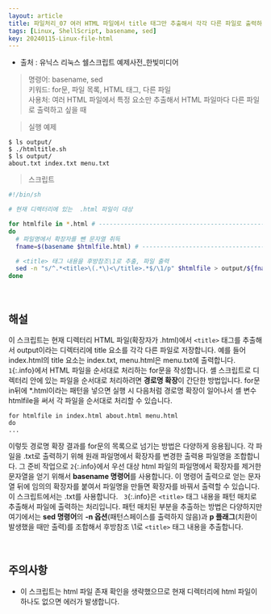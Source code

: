 ```yaml
---
layout: article
title: 파일처리_07 여러 HTML 파일에서 title 태그만 추출해서 각각 다른 파일로 출력하기
tags: [Linux, ShellScript, basename, sed]
key: 20240115-Linux-file-html
---
```


- 출처 : 유닉스 리눅스 쉘스크립트 예제사전_한빛미디어

> 명령어: basename, sed  
> 키워드: for문, 파일 목록, HTML 태그, 다른 파일  
> 사용처: 여러 HTML 파일에서 특정 요소만 추출해서 HTML 파일마다 다른 파일로 출력하고 싶을 때



> 실행 예제  

```
$ ls output/
$ ./htmltitle.sh
$ ls output/
about.txt index.txt menu.txt
```

> 스크립트

```bash
#!/bin/sh

# 현재 디렉터리에 있는  .html 파일이 대상

for htmlfile in *.html # ---------------------------------------------------------- 1
do
  # 파일명에서 확장자를 뺀 문자열 취득
  fname=$(basename $htmlfile.html) # ---------------------------------------------- 2

  # <title> 태그 내용을 후방참조\1로 추출, 파일 출력
  sed -n "s/^.*<title>\(.*\)<\/title>.*$/\1/p" $htmlfile > output/${fname}.txt # -- 3
done
```

&nbsp;
&nbsp;

## **해설** 

이 스크립트는 현재 디렉터리 HTML 파일(확장자가 .html)에서 `<title>` 태그를 추출해서 output이라는 디렉터리에 title 요소를 각각 다른 파일로 저장합니다. 예를 들어 index.html의 title 요소는 index.txt, menu.html은 menu.txt에 출력합니다.
 
`1`{:.info}에서 HTML 파일을 순서대로 처리하는 for문을 작성합니다. 셸 스크립트로 디렉터리 안에 있는 파일을 순서대로 처리하려면 **경로명 확장**이 간단한 방법입니다. for문 in뒤에 *.html이라는 패턴을 넣으면 실행 시 다음처럼 경로명 확장이 일어나서 셸 변수 htmlfile을 써서 각 파일을 순서대로 처리할 수 있습니다.

```
for htmlfile in index.html about.html menu.html
do
...
```

이렇듯 경로명 확장 결과를 for문의 목록으로 넘기는 방법은 다양하게 응용됩니다. 각 파일을 .txt로 출력하기 위해 원래 파일명에서 확장자를 변경한 출력용 파일명을 조합합니다. 그 준비 작업으로 `2`{:.info}에서 우선 대상 html 파일의 파일명에서 확장자를 제거한 문자열을 얻기 위해서 **basename 명령어**를 사용합니다. 이 명령어 출력으로 얻는 문자열 뒤에 임의의 확장자를 붙여서 파일명을 만들면 확장자를 바꿔서 출력할 수 있습니다. 이 스크립트에서는 .txt를 사용합니다.
 
`3`{:.info}은 `<title>` 태그 내용을 패턴 매치로 추출해서 파일에 출력하는 처리입니다. 패턴 매치된 부분을 추출하는 방법은 다양하지만 여기에서는 **sed 명령어**의 **-n 옵션**(패턴스페이스를 출력하지 않음)과 **p 플래그**(치환이 발생했을 때만 출력)를 조합해서 후방참조 \1로 `<title>` 태그 내용을 추출합니다.


&nbsp;
&nbsp;

## **주의사항**

- 이 스크립트는 html 파일 존재 확인을 생략했으므로 현재 디렉터리에 html 파일이 하나도 없으면 에러가 발생합니다.

